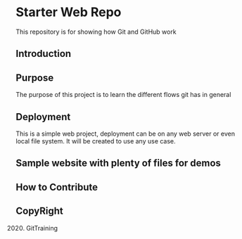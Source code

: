 # Starter Web Repo

This repository is for showing how Git and GitHub work

## Introduction

## Purpose

The purpose of this project is to learn the different flows git has in general

## Deployment

This is a simple web project, deployment can be on any web server or even local file system.
It will be created to use any use case.

## Sample website with plenty of files for demos

## How to Contribute

## CopyRight

2020. GitTraining
